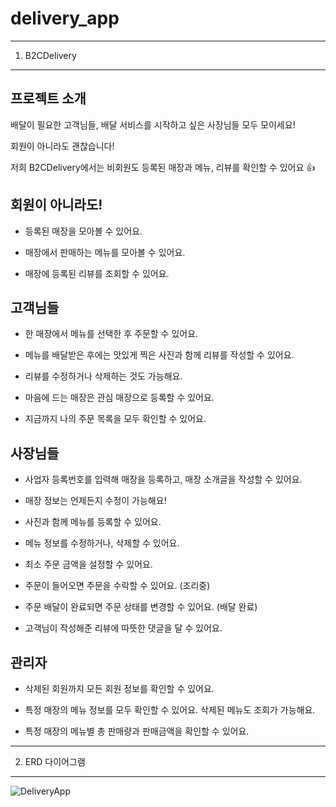 # delivery_app

---
1. B2CDelivery
---
프로젝트 소개
---
배달이 필요한 고객님들, 배달 서비스를 시작하고 싶은 사장님들 모두 모이세요!

회원이 아니라도 괜찮습니다!

저희 B2CDelivery에서는 비회원도 등록된 매장과 메뉴, 리뷰를 확인할 수 있어요 :+1:

회원이 아니라도!
---
* 등록된 매장을 모아볼 수 있어요.

* 매장에서 판매하는 메뉴를 모아볼 수 있어요.

* 매장에 등록된 리뷰를 조회할 수 있어요.

고객님들
---
* 한 매장에서 메뉴를 선택한 후 주문할 수 있어요.

* 메뉴를 배달받은 후에는 맛있게 찍은 사진과 함께 리뷰를 작성할 수 있어요.

* 리뷰를 수정하거나 삭제하는 것도 가능해요.

* 마음에 드는 매장은 관심 매장으로 등록할 수 있어요.

* 지금까지 나의 주문 목록을 모두 확인할 수 있어요.

사장님들
---
* 사업자 등록번호를 입력해 매장을 등록하고, 매장 소개글을 작성할 수 있어요.

* 매장 정보는 언제든지 수정이 가능해요!

* 사진과 함께 메뉴를 등록할 수 있어요.

* 메뉴 정보를 수정하거나, 삭제할 수 있어요.

* 최소 주문 금액을 설정할 수 있어요.

* 주문이 들어오면 주문을 수락할 수 있어요. (조리중)

* 주문 배달이 완료되면 주문 상태를 변경할 수 있어요. (배달 완료)

* 고객님이 작성해준 리뷰에 따뜻한 댓글을 달 수 있어요.

관리자
---
* 삭제된 회원까지 모든 회원 정보를 확인할 수 있어요.

* 특정 매장의 메뉴 정보를 모두 확인할 수 있어요. 삭제된 메뉴도 조회가 가능해요.

* 특정 매장의 메뉴별 총 판매량과 판매금액을 확인할 수 있어요.

---
2. ERD 다이어그램
---

![DeliveryApp](https://github.com/B2-200-OK/delivery_app/assets/90185805/a3c0c865-c74f-4ab2-96e8-fc4971af588f)